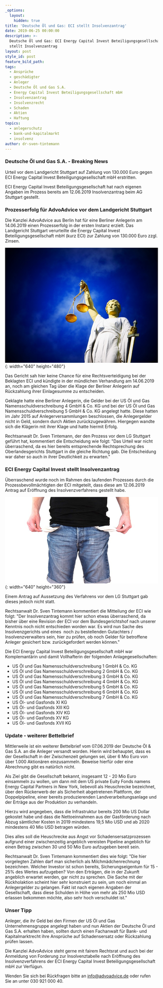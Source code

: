 ```yaml
---
_options:
  layout:
    hidden: true
title: 'Deutsche Öl und Gas: ECI stellt Insolvenzantrag'
date: 2019-06-25 00:00:00
description: >-
  Deutsche Öl und Gas: ECI Energy Capital Invest Beteiligungsgesellschaft mbH
  stellt Insolvenzantrag
layout: post
style_id: post
feature_bild_path:
tags:
  - Ansprüche
  - geschädigter
  - Anleger
  - Deutsche Öl und Gas S.A.
  - Energy Capital Invest Beteiligungsgesellschaft mbH
  - Insolvenzantrag
  - Insolvenzrecht
  - Schaden
  - Aktien
  - Haftung
topics:
  - anlegerschutz
  - bank-und-kapitalmarkt
  - insolvenz
author: dr-sven-tintemann
---
```


### Deutsche Öl und Gas S.A. - Breaking News

Urteil vor dem Landgericht Stuttgart auf Zahlung von 130.000 Euro gegen ECI Energy Capital Invest Beteiligungsgesellschaft mbH erstritten.

ECI Energy Capital Invest Beteiligungsgesellschaft hat nach eigenen Angaben im Prozess bereits am 12.06.2019 Insolvenzantrag beim AG Stuttgart gestellt.

### Prozesserfolg f&uuml;r AdvoAdvice vor dem Landgericht Stuttgart

Die Kanzlei AdvoAdvice aus Berlin hat f&uuml;r eine Berliner Anlegerin am 14.06.2019 einen Prozesserfolg in der ersten Instanz erzielt. Das Landgericht Stuttgart verurteilte die Energy Capital Invest Beteiligungsgesellschaft mbH (kurz ECI) zur Zahlung von 130.000 Euro zzgl. Zinsen.

![Justitia - Foto Pixabay](/uploads/justice-2071539-640-4.jpg "Erfolg von AdvoAdvice vor dem LG Stuttgart"){: width="640" height="480"}

Das Gericht sah hier keine Chance f&uuml;r eine Rechtsverteidigung bei der Beklagten ECI und k&uuml;ndigte in der m&uuml;ndlichen Verhandlung am 14.06.2019 an, noch am gleichen Tag &uuml;ber die Klage der Berliner Anlegerin auf R&uuml;ckzahlung ihrer Einlagesumme zu entscheiden.

Geklagte hatte eine Berliner Anlegerin, die Gelder bei der US Öl und Gas Namensschuldverschreibung 4 GmbH & Co. KG und bei der US Öl und Gas Namensschuldverschreibung 5 GmbH & Co. KG angelegt hatte. Diese hatten im Jahr 2015 auf Anlegerversammlungen beschlossen, die Anlegergelder nicht in Geld, sondern durch Aktien zur&uuml;ckzugew&auml;hren. Hiergegen wandte sich die Kl&auml;gerin mit ihrer Klage und hatte hiermit Erfolg.

Rechtsanwalt Dr. Sven Tintemann, der den Prozess vor dem LG Stuttgart gef&uuml;hrt hat, kommentiert die Entscheidung wie folgt: "Das Urteil war nicht &uuml;berraschend, da es hier bereits entsprechende Rechtsprechung des Oberlandesgerichts Stuttgart in die gleiche Richtung gab. Die Entscheidung war daher so auch in ihrer Deutlichkeit zu erwarten."

### ECI Energy Capital Invest stellt Insolvenzantrag

&Uuml;berraschend wurde noch im Rahmen des laufenden Prozesses durch die Prozessbevollm&auml;chtigten der ECI mitgeteilt, dass diese am 12.06.2019 Antrag auf Eröffnung des Insolvenzverfahrens gestellt habe.

![Taschen leer - Foto Pixabay](/uploads/no-money-2070384-640-7.jpg "ECI stellt Insolvenzantrag"){: width="640" height="360"}

Einem Antrag auf Aussetzung des Verfahrens vor dem LG Stuttgart gab dieses jedoch nicht statt.

Rechtsanwalt Dr. Sven Tintemann kommentiert die Mitteilung der ECI wie folgt: "Der Insolvenzantrag kommt hier schon etwas &uuml;berraschend, da bisher &uuml;ber eine Revision der ECI vor dem Bundesgerichtshof nach unserer Kenntnis noch nicht entschieden worden war. Es wird nun Sache des Insolvenzgerichts und eines&nbsp; noch zu bestellenden Gutachters / Insolvenzverwalters sein, hier zu pr&uuml;fen, ob noch Gelder f&uuml;r betroffene Anleger gesichert bzw. zur&uuml;ckgefordert werden können."

Die ECI Energy Capital Invest Beteiligungsgesellschaft mbH war Komplemant&auml;rin und damit Vollhafterin der folgenden Anlagegesellschaften:

* US Öl und Gas Namensschuldverschreibung 1 GmbH & Co. KG
* US Öl und Gas Namensschuldverschreibung 2 GmbH & Co. KG
* US Öl und Gas Namensschuldverschreibung 3 GmbH & Co. KG
* US Öl und Gas Namensschuldverschreibung 4 GmbH & Co. KG
* US Öl und Gas Namensschuldverschreibung 5 GmbH & Co. KG
* US Öl und Gas Namensschuldverschreibung 6 GmbH & Co. KG
* US Öl und Gas Namensschuldverschreibung 7 GmbH & Co. KG
* US Öl- und Gasfonds XI KG
* US Öl- und Gasfonds XIII KG
* US Öl- und Gasfonds XIV KG
* US Öl- und Gasfonds XV KG
* US Öl- und Gasfonds XVII KG

### Update - weiterer Bettelbrief

Mittlerweile ist ein weiterer Bettelbrief vom 07.06.2019 der Deutsche Öl & Gas S.A. an die Anleger versandt worden. Hierin wird behauptet, dass es der Gesellschaft in der Zwischenzeit gelungen sei, &uuml;ber 6 Mio Euro von &uuml;ber 1.000 Aktion&auml;ren einzusammeln. Beweise hierf&uuml;r oder eine Abrechnung gibt es nat&uuml;rlich nicht.

Als Ziel gibt die Gesellschaft bekannt, insgesamt 12 - 20 Mio Euro einsammeln zu wollen, um dann mit dem US private Euity Fonds namens Energy Capital Partners in New York, liebevoll als Heuschrecke bezeichnet, &uuml;ber den R&uuml;ckerwerb der als Sicherheit abgetretenen Plattform, der Doppelpipeline, einer bereits produzierenden Landverarbeitungsanlage und der Ertr&auml;ge aus der Produktion zu verhandeln.

Hierzu wird angegeben, dass die Infrastruktur bereits 200 Mio US Dollar gekostet habe und dass die Nettoeinnahmen aus der Gasförderung nach Abzug s&auml;mtlicher Kosten in 2019 mindestens 19,5 Mio USD und ab 2020 mindestens 40 Mio USD betragen w&uuml;rden.

Dies alles soll die Heuschrecke aus Angst vor Schadensersatzprozessen aufgrund einer zwischenzeitig angeblich vereisten Pipeline angeblich f&uuml;r einen Betrag zwischen 30 und 50 Mio Euro aufzugeben bereit sein.

Rechtsanwalt Dr. Sven Tintemann kommentiert dies wie folgt: "Die hier vorgelegten Zahlen darf man sicherlich als Milchm&auml;dchenrechnung bezeichnen. Welcher Investor ist schon bereits, Sicherungseigentum f&uuml;r 15 - 25% des Wertes aufzugeben? Von den Ertr&auml;gen, die in der Zukunft angeblich erwartet werden, gar nicht zu sprechen. Die Sache mit der R&uuml;ckholaktion scheint hier sehr konstruiert zu sein, um noch einmal an Anlegergelder zu gelangen. Fakt ist nach eigenen Angaben der Gesellschaft, dass diese Schulden in Höhe von mehr als 250 Mio USD erlassen bekommen möchte, also sehr hoch verschuldet ist."

### Unser Tipp

Anleger, die ihr Geld bei den Firmen der US Öl und Gas Unternehmensgruppe angelegt haben und nun Aktien der Deutsche Öl und Gas S.A. erhalten haben, sollten durch einen Fachanwalt f&uuml;r Bank- und Kapitalmarktrecht ihre Anspr&uuml;che auf Schadensersatz oder R&uuml;ckzahlung pr&uuml;fen lassen.

Die Kanzlei AdvoAdvice steht gerne mit fairem Rechtsrat und auch bei der Anmeldung von Forderung zur Insolvenztabelle nach Eröffnung des Insolvenzverfahrens der ECI Energy Capital Invest Beteiligungsgesellschaft mbH zur Verf&uuml;gun.

Wenden Sie sich bei R&uuml;ckfragen bitte an info@advoadvice.de oder rufen Sie an unter 030 921 000 40.